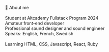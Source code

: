 👋  About me
<br><br>
Student at Altcademy Fullstack Program 2024 
<br>
Amateur front-end developer
<br>
Professional sound designer and sound engineer
<br>
Speaks: English, French, Swedish
<br><br>
Learning HTML, CSS, Javascript, React, Ruby






